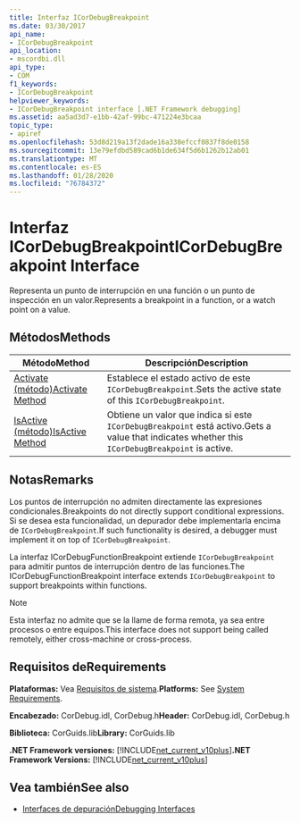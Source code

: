 ```yaml
---
title: Interfaz ICorDebugBreakpoint
ms.date: 03/30/2017
api_name:
- ICorDebugBreakpoint
api_location:
- mscordbi.dll
api_type:
- COM
f1_keywords:
- ICorDebugBreakpoint
helpviewer_keywords:
- ICorDebugBreakpoint interface [.NET Framework debugging]
ms.assetid: aa5ad3d7-e1bb-42af-99bc-471224e3bcaa
topic_type:
- apiref
ms.openlocfilehash: 53d8d219a13f2dade16a338efccf0837f8de0158
ms.sourcegitcommit: 13e79efdbd589cad6b1de634f5d6b1262b12ab01
ms.translationtype: MT
ms.contentlocale: es-ES
ms.lasthandoff: 01/28/2020
ms.locfileid: "76784372"
---
```

# <a name="icordebugbreakpoint-interface"></a><span data-ttu-id="d8d7a-102">Interfaz ICorDebugBreakpoint</span><span class="sxs-lookup"><span data-stu-id="d8d7a-102">ICorDebugBreakpoint Interface</span></span>

<span data-ttu-id="d8d7a-103">Representa un punto de interrupción en una función o un punto de inspección en un valor.</span><span class="sxs-lookup"><span data-stu-id="d8d7a-103">Represents a breakpoint in a function, or a watch point on a value.</span></span>  
  
## <a name="methods"></a><span data-ttu-id="d8d7a-104">Métodos</span><span class="sxs-lookup"><span data-stu-id="d8d7a-104">Methods</span></span>  
  
|<span data-ttu-id="d8d7a-105">Método</span><span class="sxs-lookup"><span data-stu-id="d8d7a-105">Method</span></span>|<span data-ttu-id="d8d7a-106">Descripción</span><span class="sxs-lookup"><span data-stu-id="d8d7a-106">Description</span></span>|  
|------------|-----------------|  
|[<span data-ttu-id="d8d7a-107">Activate (método)</span><span class="sxs-lookup"><span data-stu-id="d8d7a-107">Activate Method</span></span>](icordebugbreakpoint-activate-method.md)|<span data-ttu-id="d8d7a-108">Establece el estado activo de este `ICorDebugBreakpoint`.</span><span class="sxs-lookup"><span data-stu-id="d8d7a-108">Sets the active state of this `ICorDebugBreakpoint`.</span></span>|  
|[<span data-ttu-id="d8d7a-109">IsActive (método)</span><span class="sxs-lookup"><span data-stu-id="d8d7a-109">IsActive Method</span></span>](icordebugbreakpoint-isactive-method.md)|<span data-ttu-id="d8d7a-110">Obtiene un valor que indica si este `ICorDebugBreakpoint` está activo.</span><span class="sxs-lookup"><span data-stu-id="d8d7a-110">Gets a value that indicates whether this `ICorDebugBreakpoint` is active.</span></span>|  
  
## <a name="remarks"></a><span data-ttu-id="d8d7a-111">Notas</span><span class="sxs-lookup"><span data-stu-id="d8d7a-111">Remarks</span></span>  
 <span data-ttu-id="d8d7a-112">Los puntos de interrupción no admiten directamente las expresiones condicionales.</span><span class="sxs-lookup"><span data-stu-id="d8d7a-112">Breakpoints do not directly support conditional expressions.</span></span> <span data-ttu-id="d8d7a-113">Si se desea esta funcionalidad, un depurador debe implementarla encima de `ICorDebugBreakpoint`.</span><span class="sxs-lookup"><span data-stu-id="d8d7a-113">If such functionality is desired, a debugger must implement it on top of `ICorDebugBreakpoint`.</span></span>  
  
 <span data-ttu-id="d8d7a-114">La interfaz ICorDebugFunctionBreakpoint extiende `ICorDebugBreakpoint` para admitir puntos de interrupción dentro de las funciones.</span><span class="sxs-lookup"><span data-stu-id="d8d7a-114">The ICorDebugFunctionBreakpoint interface extends `ICorDebugBreakpoint` to support breakpoints within functions.</span></span>  
  
> [!NOTE]
> <span data-ttu-id="d8d7a-115">Esta interfaz no admite que se la llame de forma remota, ya sea entre procesos o entre equipos.</span><span class="sxs-lookup"><span data-stu-id="d8d7a-115">This interface does not support being called remotely, either cross-machine or cross-process.</span></span>  
  
## <a name="requirements"></a><span data-ttu-id="d8d7a-116">Requisitos de</span><span class="sxs-lookup"><span data-stu-id="d8d7a-116">Requirements</span></span>  
 <span data-ttu-id="d8d7a-117">**Plataformas:** Vea [Requisitos de sistema](../../../../docs/framework/get-started/system-requirements.md).</span><span class="sxs-lookup"><span data-stu-id="d8d7a-117">**Platforms:** See [System Requirements](../../../../docs/framework/get-started/system-requirements.md).</span></span>  
  
 <span data-ttu-id="d8d7a-118">**Encabezado:** CorDebug.idl, CorDebug.h</span><span class="sxs-lookup"><span data-stu-id="d8d7a-118">**Header:** CorDebug.idl, CorDebug.h</span></span>  
  
 <span data-ttu-id="d8d7a-119">**Biblioteca:** CorGuids.lib</span><span class="sxs-lookup"><span data-stu-id="d8d7a-119">**Library:** CorGuids.lib</span></span>  
  
 <span data-ttu-id="d8d7a-120">**.NET Framework versiones:** [!INCLUDE[net_current_v10plus](../../../../includes/net-current-v10plus-md.md)]</span><span class="sxs-lookup"><span data-stu-id="d8d7a-120">**.NET Framework Versions:** [!INCLUDE[net_current_v10plus](../../../../includes/net-current-v10plus-md.md)]</span></span>  
  
## <a name="see-also"></a><span data-ttu-id="d8d7a-121">Vea también</span><span class="sxs-lookup"><span data-stu-id="d8d7a-121">See also</span></span>

- [<span data-ttu-id="d8d7a-122">Interfaces de depuración</span><span class="sxs-lookup"><span data-stu-id="d8d7a-122">Debugging Interfaces</span></span>](debugging-interfaces.md)
